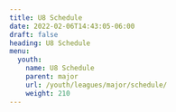 ```yaml
---
title: U8 Schedule
date: 2022-02-06T14:43:05-06:00
draft: false
heading: U8 Schedule
menu:
  youth:
    name: U8 Schedule
    parent: major
    url: /youth/leagues/major/schedule/
    weight: 210
---
```

